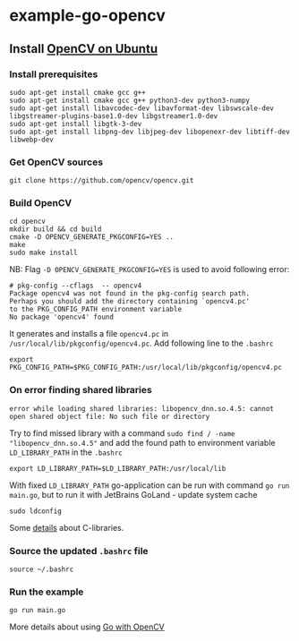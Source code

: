 # example-go-opencv
## Install [OpenCV on Ubuntu](https://docs.opencv.org/master/d2/de6/tutorial_py_setup_in_ubuntu.html)
### Install prerequisites
```
sudo apt-get install cmake gcc g++
sudo apt-get install cmake gcc g++ python3-dev python3-numpy 
sudo apt-get install libavcodec-dev libavformat-dev libswscale-dev libgstreamer-plugins-base1.0-dev libgstreamer1.0-dev
sudo apt-get install libgtk-3-dev
sudo apt-get install libpng-dev libjpeg-dev libopenexr-dev libtiff-dev libwebp-dev
```
### Get OpenCV sources
```
git clone https://github.com/opencv/opencv.git
```

### Build OpenCV
```
cd opencv
mkdir build && cd build
cmake -D OPENCV_GENERATE_PKGCONFIG=YES ..
make
sudo make install
```
NB: Flag `-D OPENCV_GENERATE_PKGCONFIG=YES` is used to avoid following error:
```
# pkg-config --cflags  -- opencv4
Package opencv4 was not found in the pkg-config search path.
Perhaps you should add the directory containing `opencv4.pc'
to the PKG_CONFIG_PATH environment variable
No package 'opencv4' found
```
It generates and installs a file `opencv4.pc` in `/usr/local/lib/pkgconfig/opencv4.pc`. Add following line to the `.bashrc`
```
export PKG_CONFIG_PATH=$PKG_CONFIG_PATH:/usr/local/lib/pkgconfig/opencv4.pc
```

### On error finding shared libraries
```
error while loading shared libraries: libopencv_dnn.so.4.5: cannot open shared object file: No such file or directory
```
Try to find missed library with a command `sudo find / -name "libopencv_dnn.so.4.5"` and add the found path to environment variable `LD_LIBRARY_PATH` in the `.bashrc`
```
export LD_LIBRARY_PATH=$LD_LIBRARY_PATH:/usr/local/lib
```
With fixed `LD_LIBRARY_PATH` go-application can be run with command `go run main.go`, but to run it with JetBrains GoLand - update system cache 
```
sudo ldconfig
```
Some [details](https://medium.com/@meghamohan/everything-you-need-to-know-about-libraries-in-c-e8ad6138cbb4) about C-libraries.

### Source the updated `.bashrc` file
```
source ~/.bashrc
```

### Run the example
```
go run main.go
```

More details about using [Go with OpenCV](https://gocv.io/)
